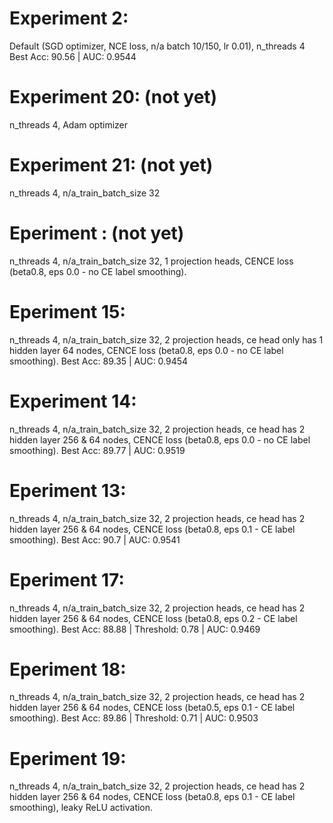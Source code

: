 # Experiment 2:
Default (SGD optimizer, NCE loss, n/a batch 10/150, lr 0.01), n_threads 4
Best Acc: 90.56 | AUC: 0.9544

# Experiment 20: (not yet)
n_threads 4, Adam optimizer

# Experiment 21: (not yet)
n_threads 4, n/a_train_batch_size 32

# Eperiment : (not yet)
n_threads 4, n/a_train_batch_size 32, 1 projection heads, CENCE loss (beta0.8, eps 0.0 - no CE label smoothing).

# Eperiment 15:
n_threads 4, n/a_train_batch_size 32, 2 projection heads, ce head only has 1 hidden layer 64 nodes, CENCE loss (beta0.8, eps 0.0 - no CE label smoothing).
Best Acc: 89.35 | AUC: 0.9454

# Experiment 14:
n_threads 4, n/a_train_batch_size 32, 2 projection heads, ce head has 2 hidden layer 256 & 64 nodes, CENCE loss (beta0.8, eps 0.0 - no CE label smoothing).
Best Acc: 89.77 | AUC: 0.9519

# Eperiment 13:
n_threads 4, n/a_train_batch_size 32, 2 projection heads, ce head has 2 hidden layer 256 & 64 nodes, CENCE loss (beta0.8, eps 0.1 - CE label smoothing).
Best Acc: 90.7 | AUC: 0.9541

# Eperiment 17:
n_threads 4, n/a_train_batch_size 32, 2 projection heads, ce head has 2 hidden layer 256 & 64 nodes, CENCE loss (beta0.8, eps 0.2 - CE label smoothing).
Best Acc: 88.88 | Threshold: 0.78 | AUC: 0.9469

# Eperiment 18: 
n_threads 4, n/a_train_batch_size 32, 2 projection heads, ce head has 2 hidden layer 256 & 64 nodes, CENCE loss (beta0.5, eps 0.1 - CE label smoothing).
Best Acc: 89.86 | Threshold: 0.71 | AUC: 0.9503

# Eperiment 19: 
n_threads 4, n/a_train_batch_size 32, 2 projection heads, ce head has 2 hidden layer 256 & 64 nodes, CENCE loss (beta0.8, eps 0.1 - CE label smoothing), leaky ReLU activation.
